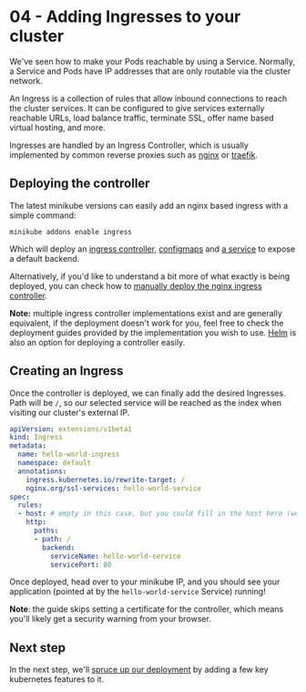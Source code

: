 # 04 - Adding Ingresses to your cluster

We've seen how to make your Pods reachable by using a Service. Normally, a Service and Pods have IP addresses that are only routable via the cluster network.

An Ingress is a collection of rules that allow inbound connections to reach the cluster services. It can be configured to give services externally reachable URLs, load balance traffic, terminate SSL, offer name based virtual hosting, and more.

Ingresses are handled by an Ingress Controller, which is usually implemented by common reverse proxies such as [nginx](https://github.com/kubernetes/ingress-nginx) or [traefik](https://github.com/containous/traefik/blob/master/docs/user-guide/kubernetes.md).

## Deploying the controller

The latest minikube versions can easily add an nginx based ingress with a simple command:

```
minikube addons enable ingress
```

Which will deploy an [ingress controller](https://github.com/kubernetes/minikube/blob/master/deploy/addons/ingress/ingress-rc.yaml), [configmaps](https://github.com/kubernetes/minikube/blob/master/deploy/addons/ingress/ingress-configmap.yaml) and [a service](https://github.com/kubernetes/minikube/blob/master/deploy/addons/ingress/ingress-svc.yaml) to expose a default backend.

Alternatively, if you'd like to understand a bit more of what exactly is being deployed, you can check how to [manually deploy the nginx ingress controller](./optional_manual_ingress_controller.md).

**Note:** multiple ingress controller implementations exist and are generally equivalent, if the deployment doesn't work for you, feel free to check the deployment guides provided by the implementation you wish to use. [Helm](https://helm.sh) is also an option for deploying a controller easily.

## Creating an Ingress

Once the controller is deployed, we can finally add the desired Ingresses.
Path will be `/`, so our selected service will be reached as the index when visiting our cluster's external IP.

```yaml
apiVersion: extensions/v1beta1
kind: Ingress
metadata:
  name: hello-world-ingress
  namespace: default
  annotations:
    ingress.kubernetes.io/rewrite-target: / 
    nginx.org/ssl-services: hello-world-service
spec:
  rules:
  - host: # empty in this case, but you could fill in the host here (we use the minikube IP instead)
    http:
      paths:
      - path: /
        backend:
          serviceName: hello-world-service
          servicePort: 80
```

Once deployed, head over to your minikube IP, and you should see your application (pointed at by the `hello-world-service` Service) running!

**Note**: the guide skips setting a certificate for the controller, which means you'll likely get a security warning from your browser.

## Next step

In the next step, we'll [spruce up our deployment](./05_update_and_scale_up.md) by adding a few key kubernetes features to it.